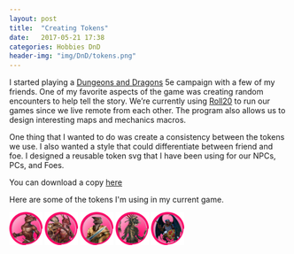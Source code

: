 ```yaml
---
layout: post
title:  "Creating Tokens"
date:   2017-05-21 17:38
categories: Hobbies DnD
header-img: "img/DnD/tokens.png"
---
```


I started playing a [Dungeons and Dragons](http://dnd.wizards.com/) 5e campaign with a few of my friends. 
One of my favorite aspects of the game was creating random encounters to help tell the story. 
We’re currently using [Roll20](https://roll20.net) to run our games since we live remote from each other. 
The program also allows us to design interesting maps and mechanics macros.   
   
One thing that I wanted to do was create a consistency between the tokens we use. 
I also wanted a style that could differentiate between friend and foe. 
I designed a reusable token svg that I have been using for our NPCs, PCs, and Foes.    
    
You can download a copy [here](/files/DnD/DnDTokenSheet.svg)

Here are some of the tokens I'm using in my current game.

<div class="row">
<img src="/img/DnD/Kobold.png" alt="Kobold" style="width:60px;"/>
<img src="/img/DnD/KoboldInventor.png" alt="Kobold Inventor" style="width:60px;"/>
<img src="/img/DnD/KoboldKnight.png" alt="Kobold Dragonshield" style="width:60px;"/>
<img src="/img/DnD/KoboldScor.png" alt="Kobold Scale Sorcer" style="width:60px;"/>
<img src="/img/DnD/KoboldWings.png" alt="Winged Kobold" style="width:60px;"/>
</div>